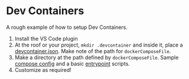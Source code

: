 # Dev Containers

A rough example of how to setup Dev Containers.

1. Install the VS Code plugin
2. At the roof or your project, `mkdir .devcontainer` and inside it, place a [devcontainer.json](devcontainer.json).  Make note of the path for `dockerComposeFile`.
3. Make a directory at the path defined by `dockerComposeFile`.  Sample [compose config](docker-compose-dev-container.yaml) and a basic [entrypoint](entrypoint-dev-container.sh) scripts.
4. Customize as required!
